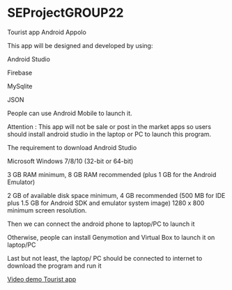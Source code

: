 # SEProjectGROUP22
Tourist app Android Appolo


This app will be designed and developed by using:

Android Studio

Firebase

MySqlite

JSON

People can use Android Mobile to launch it. 

Attention : This app will not be sale or post in the market apps so users should install android studio in the laptop or PC to launch this program.

The requirement to download Android Studio

Microsoft Windows 7/8/10 (32-bit or 64-bit)

3 GB RAM minimum, 8 GB RAM recommended (plus 1 GB for the Android Emulator)

2 GB of available disk space minimum, 4 GB recommended (500 MB for IDE plus 1.5 GB for Android SDK and emulator system image)
1280 x 800 minimum screen resolution.

Then we can connect the android phone to laptop/PC to launch it

Otherwise, people can install Genymotion and Virtual Box to launch it on laptop/PC

Last but not least, the laptop/ PC should be connected to internet to download the program and run it

[Video demo Tourist app](https://youtu.be/fED8KBJjrII)
